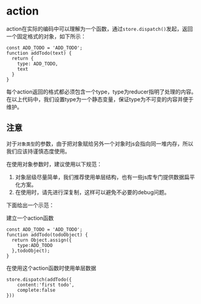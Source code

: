 # action

action在实际的编码中可以理解为一个函数，通过`store.dispatch()`发起，返回一个固定格式的对象，如下所示：

```
const ADD_TODO = 'ADD_TODO';
function addTodo(text) {
  return {
    type: ADD_TODO,
    text
  }
}
```

每个action返回的格式都必须包含一个type，type为reducer指明了处理的内容。在以上代码中，我们设置type为一个静态变量，保证type为不可变的内容并便于维护。

## 注意

对于`对象类型`的参数，由于把对象赋给另外一个对象时js会指向同一堆内存，所以我们应该持谨慎态度使用。

在使用对象参数时，建议使用以下规范：

1. 对象层级尽量简单，我们推荐使用单层结构，也有一些js库专门提供数据扁平化方案。
2. 在使用时，请先进行深复制，这样可以避免不必要的debug问题。

下面给出一个示范：

建立一个action函数

```
const ADD_TODO = 'ADD_TODO';
function addTodo(todoObject) {
  return Object.assign({
    type:ADD_TODO
  },todoObject);
}
```

在使用这个action函数时使用单层数据

```
store.dispatch(addTodo({
    content:'first todo',
    complete:false
}))
```

